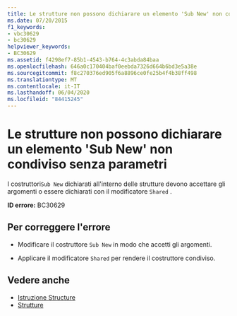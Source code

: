 ```yaml
---
title: Le strutture non possono dichiarare un elemento 'Sub New' non condiviso senza parametri
ms.date: 07/20/2015
f1_keywords:
- vbc30629
- bc30629
helpviewer_keywords:
- BC30629
ms.assetid: f4298ef7-85b1-4543-b764-4c3abda84baa
ms.openlocfilehash: 646a0c170404baf0eebda7326d664b6bd3e5a38e
ms.sourcegitcommit: f8c270376ed905f6a8896ce0fe25b4f4b38ff498
ms.translationtype: MT
ms.contentlocale: it-IT
ms.lasthandoff: 06/04/2020
ms.locfileid: "84415245"
---
```

# <a name="structures-cannot-declare-a-non-shared-sub-new-with-no-parameters"></a>Le strutture non possono dichiarare un elemento 'Sub New' non condiviso senza parametri
I costruttori`Sub New` dichiarati all'interno delle strutture devono accettare gli argomenti o essere dichiarati con il modificatore `Shared` .  
  
 **ID errore:** BC30629  
  
## <a name="to-correct-this-error"></a>Per correggere l'errore  
  
- Modificare il costruttore `Sub New` in modo che accetti gli argomenti.  
  
- Applicare il modificatore `Shared` per rendere il costruttore condiviso.  
  
## <a name="see-also"></a>Vedere anche

- [Istruzione Structure](../language-reference/statements/structure-statement.md)
- [Strutture](../programming-guide/language-features/data-types/structures.md)

